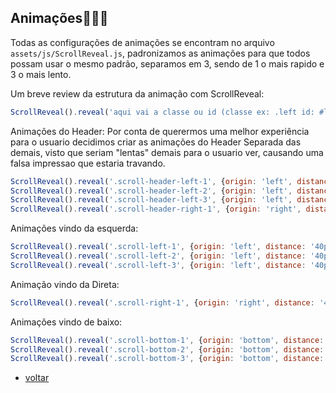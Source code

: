 ## Animações🤹🏼‍♀️ 

Todas as configurações de animações se encontram no arquivo `assets/js/ScrollReveal.js`, padronizamos as animações para que todos possam usar o mesmo padrão, separamos em 3, sendo de 1 o mais rapido e 3 o mais lento.

Um breve review da estrutura da animação com ScrollReveal:
```javascript
ScrollReveal().reveal('aqui vai a classe ou id (classe ex: .left id: #left', {origin: 'de onde vem (left right top bottom)', distance: 'controla a distância que os elementos se movem quando revelados.', duration: a duração do efeito, delay: e o delay de quando se passar em "cima" });
```
Animações do Header:
Por conta de querermos uma melhor experiência para o usuario decidimos criar as animações
do Header Separada das demais, visto que seriam "lentas" demais para o usuario ver, causando uma falsa impressao que estaria travando.

```javascript
ScrollReveal().reveal('.scroll-header-left-1', {origin: 'left', distance: '40px', duration: 1000, delay: 0});
ScrollReveal().reveal('.scroll-header-left-2', {origin: 'left', distance: '40px', duration: 1000, delay: 150});
ScrollReveal().reveal('.scroll-header-left-3', {origin: 'left', distance: '40px', duration: 1000, delay: 300});
ScrollReveal().reveal('.scroll-header-right-1', {origin: 'right', distance: '40px', duration: 1000, delay: 150});
```

Animações vindo da esquerda:
```javascript
ScrollReveal().reveal('.scroll-left-1', {origin: 'left', distance: '40px', duration: 1000, delay: 500 });
ScrollReveal().reveal('.scroll-left-2', {origin: 'left', distance: '40px', duration: 1000, delay: 800 });
ScrollReveal().reveal('.scroll-left-3', {origin: 'left', distance: '40px', duration: 1000, delay: 1000 });
```

Animação vindo da Direta:
```javascript
ScrollReveal().reveal('.scroll-right-1', {origin: 'right', distance: '40px', duration: 1000, delay: 500 });
```
Animações vindo de baixo:
```javascript
ScrollReveal().reveal('.scroll-bottom-1', {origin: 'bottom', distance: '40px', duration: 1000, delay: 500 });
ScrollReveal().reveal('.scroll-bottom-2', {origin: 'bottom', distance: '40px', duration: 1000, delay: 800 });
ScrollReveal().reveal('.scroll-bottom-3', {origin: 'bottom', distance: '40px', duration: 1000, delay: 1000 });
```
* [voltar](./Padroes.md)